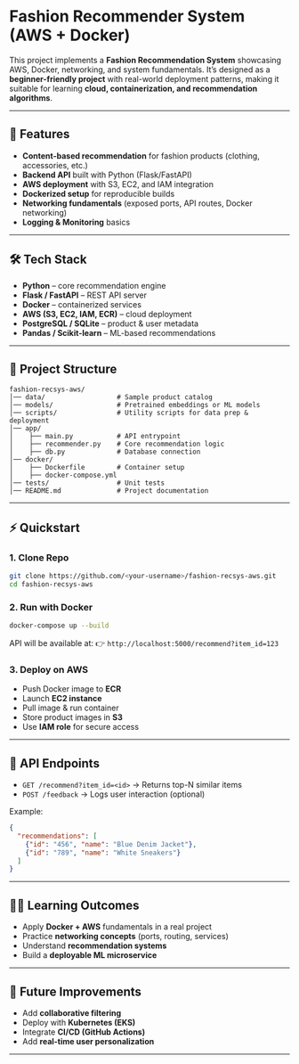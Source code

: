 # Fashion Recommender System (AWS + Docker)

This project implements a **Fashion Recommendation System** showcasing AWS, Docker, networking, and system fundamentals. It’s designed as a **beginner-friendly project** with real-world deployment patterns, making it suitable for learning **cloud, containerization, and recommendation algorithms**.

---

## 🚀 Features

* **Content-based recommendation** for fashion products (clothing, accessories, etc.)
* **Backend API** built with Python (Flask/FastAPI)
* **AWS deployment** with S3, EC2, and IAM integration
* **Dockerized setup** for reproducible builds
* **Networking fundamentals** (exposed ports, API routes, Docker networking)
* **Logging & Monitoring** basics

---

## 🛠 Tech Stack

* **Python** – core recommendation engine
* **Flask / FastAPI** – REST API server
* **Docker** – containerized services
* **AWS (S3, EC2, IAM, ECR)** – cloud deployment
* **PostgreSQL / SQLite** – product & user metadata
* **Pandas / Scikit-learn** – ML-based recommendations

---

## 📂 Project Structure

```
fashion-recsys-aws/
│── data/                  # Sample product catalog
│── models/                # Pretrained embeddings or ML models
│── scripts/               # Utility scripts for data prep & deployment
│── app/                   
│    ├── main.py           # API entrypoint
│    ├── recommender.py    # Core recommendation logic
│    ├── db.py             # Database connection
│── docker/                
│    ├── Dockerfile        # Container setup
│    ├── docker-compose.yml
│── tests/                 # Unit tests
│── README.md              # Project documentation
```

---

## ⚡ Quickstart

### 1. Clone Repo

```bash
git clone https://github.com/<your-username>/fashion-recsys-aws.git
cd fashion-recsys-aws
```

### 2. Run with Docker

```bash
docker-compose up --build
```

API will be available at:
👉 `http://localhost:5000/recommend?item_id=123`

### 3. Deploy on AWS

* Push Docker image to **ECR**
* Launch **EC2 instance**
* Pull image & run container
* Store product images in **S3**
* Use **IAM role** for secure access

---

## 📡 API Endpoints

* `GET /recommend?item_id=<id>` → Returns top-N similar items
* `POST /feedback` → Logs user interaction (optional)

Example:

```json
{
  "recommendations": [
    {"id": "456", "name": "Blue Denim Jacket"},
    {"id": "789", "name": "White Sneakers"}
  ]
}
```

---

## 🧑‍💻 Learning Outcomes

* Apply **Docker + AWS** fundamentals in a real project
* Practice **networking concepts** (ports, routing, services)
* Understand **recommendation systems**
* Build a **deployable ML microservice**

---

## 📌 Future Improvements

* Add **collaborative filtering**
* Deploy with **Kubernetes (EKS)**
* Integrate **CI/CD (GitHub Actions)**
* Add **real-time user personalization**

---
